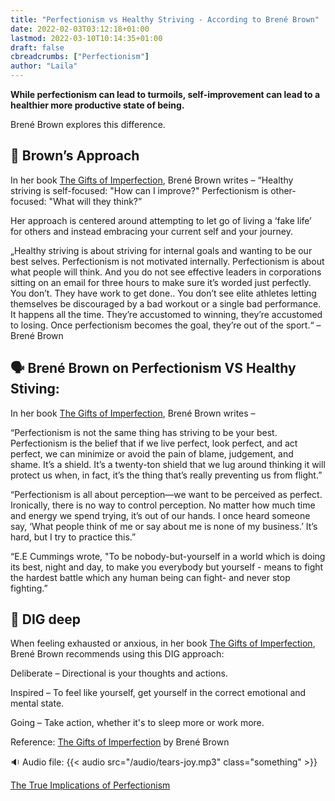 ```yaml
---
title: "Perfectionism vs Healthy Striving - According to Brené Brown"
date: 2022-02-03T03:12:18+01:00
lastmod: 2022-03-10T10:14:35+01:00
draft: false
cbreadcrumbs: ["Perfectionism"]
author: "Laila"
---
```


**While perfectionism can lead to turmoils, self-improvement can lead to a healthier more productive state of being.**

 Brené Brown explores this difference.

## :page_with_curl: Brown’s Approach

In her book [The Gifts of Imperfection]( https://www.amazon.co.uk/dp/B00BS03LL6/ref=dp-kindle-redirect?_encoding=UTF8&btkr=1), Brené Brown writes –
“Healthy striving is self-focused: "How can I improve?" Perfectionism is other-focused: "What will they think?”

Her approach is centered around attempting to let go of living a ‘fake life’ for others and instead embracing your current self and your journey. 

„Healthy striving is about striving for internal goals and wanting to be our best selves. Perfectionism is not motivated internally. Perfectionism is about what people will think. And you do not see effective leaders in corporations sitting on an email for three hours to make sure it’s worded just perfectly. You don’t. They have work to get done.. You don’t see elite athletes letting themselves be discouraged by a bad workout or a single bad performance. It happens all the time. They’re accustomed to winning, they’re accustomed to losing. Once perfectionism becomes the goal, they’re out of the sport.“ – Brené Brown

## :speaking_head: Brené Brown on Perfectionism VS Healthy Stiving:

In her book [The Gifts of Imperfection]( https://www.amazon.co.uk/dp/B00BS03LL6/ref=dp-kindle-redirect?_encoding=UTF8&btkr=1), Brené Brown writes –

“Perfectionism is not the same thing has striving to be your best. Perfectionism is the belief that if we live perfect, look perfect, and act perfect, we can minimize or avoid the pain of blame, judgement, and shame. It’s a shield. It’s a twenty-ton shield that we lug around thinking it will protect us when, in fact, it’s the thing that’s really preventing us from flight.”

“Perfectionism is all about perception—we want to be perceived as perfect. Ironically, there is no way to control perception. No matter how much time and energy we spend trying, it’s out of our hands. I once heard someone say, ‘What people think of me or say about me is none of my business.’ It’s hard, but I try to practice this.”

“E.E Cummings wrote, "To be nobody-but-yourself in a world which is doing its best, night and day, to make you everybody but yourself - means to fight the hardest battle which any human being can fight- and never stop fighting.”


## :large_blue_diamond: DIG deep

When feeling exhausted or anxious, in her book [The Gifts of Imperfection]( https://www.amazon.co.uk/dp/B00BS03LL6/ref=dp-kindle-redirect?_encoding=UTF8&btkr=1), Brené Brown recommends using this DIG approach:

Deliberate – Directional is your thoughts and actions.

Inspired – To feel like yourself, get yourself in the correct emotional and mental state.

Going – Take action, whether it's to sleep more or work more.


Reference: [The Gifts of Imperfection]( https://www.amazon.co.uk/dp/B00BS03LL6/ref=dp-kindle-redirect?_encoding=UTF8&btkr=1) by Brené Brown 

:sound: Audio file:
{{< audio src="/audio/tears-joy.mp3" class="something" >}}


[The True Implications of Perfectionism](/the-true-implications-of-perfectionism/)